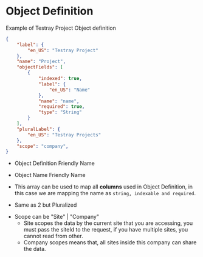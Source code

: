 # Object Definition

Example of Testray Project Object definition

<div grid="~ cols-2 gap-4">

<div>

```json {all|2-4|5|6-16|17-19|20|all} 
{
	"label": {
		"en_US": "Testray Project"
	},
	"name": "Project",
	"objectFields": [
		{
			"indexed": true,
			"label": {
				"en_US": "Name"
			},
			"name": "name",
			"required": true,
			"type": "String"
		}
	],
	"pluralLabel": {
		"en_US": "Testray Projects"
	},
	"scope": "company",
}
```

</div>

<div>
  <span v-click="1">

  - Object Definition Friendly Name

  </span>

  <span v-click="2">

  - Object Name Friendly Name

  </span>

  <span v-click="3">

  - This array can be used to map all **columns** used in Object Definition, in this case we are mapping the name as ```string, indexable and required```.

  </span>

  <span v-click="4">

  - Same as 2 but Pluralized

  </span>

  <span v-click="5">

  - Scope can be "Site" | "Company"
    - Site scopes the data by the current site that you are accessing, you must pass the siteId to the request, if you have multiple sites, you cannot read from other.
    - Company scopes means that, all sites inside this company can share the data. 

  </span>
</div>

</div>

[^1]: [Learn More](https://sli.dev/guide/syntax.html#line-highlighting)

<style>
.footnotes-sep {
  @apply mt-20 opacity-10;
}
.footnotes {
  @apply text-sm opacity-75;
}
.footnote-backref {
  display: none;
}
</style>